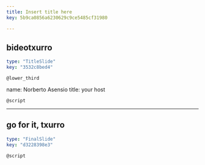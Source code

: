 ```yaml
---
title: Insert title here
key: 5b9ca0856a6230629c9ce5485cf31980

---
```

## bideotxurro

```yaml
type: "TitleSlide"
key: "3532c8bed4"
```

`@lower_third`

name: Norberto Asensio
title: your host


`@script`



---
## go for it, txurro

```yaml
type: "FinalSlide"
key: "d3228398e3"
```

`@script`


